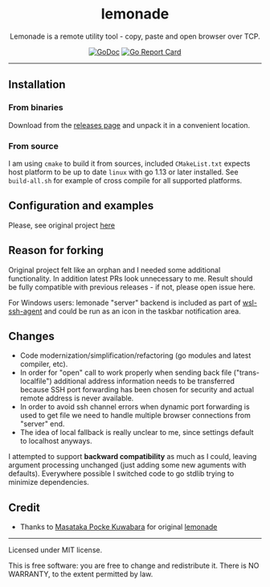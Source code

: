 <p align="center">
    <h1 align="center">lemonade</h1>
    <p align="center">
		Lemonade is a remote utility tool - copy, paste and open browser over TCP.
    </p>
    <p align="center">
        <a href="https://godoc.org/github.com/rupor-github/lemonade"><img alt="GoDoc" src="https://img.shields.io/badge/godoc-reference-blue.svg" /></a>
        <a href="https://goreportcard.com/report/github.com/rupor-github/lemonade"><img alt="Go Report Card" src="https://goreportcard.com/badge/github.com/rupor-github/lemonade" /></a>
    </p>
    <hr>
</p>

Installation
------------

### From binaries

Download from the [releases page](https://github.com/rupor-github/lemonade/releases) and unpack it in a convenient location.

### From source

I am using `cmake` to build it from sources, included `CMakeList.txt` expects host platform to be up to date `linux` with go 1.13 or later installed. See `build-all.sh` for example of cross compile for all supported platforms.

Configuration and examples
----------------

Please, see original project [here](https://github.com/lemonade-command/lemonade)

Reason for forking
----------------

Original project felt like an orphan and I needed some additional functionality. In addition latest PRs look unnecessary to me. Result should be fully compatible with previous releases - if not, please open issue here.

For Windows users: lemonade "server" backend is included as part of [wsl-ssh-agent](https://github.com/rupor-github/wsl-ssh-agent) and could be run as an icon in the taskbar notification area.

Changes
----------------

* Code modernization/simplification/refactoring (go modules and latest compiler, etc).
* In order for "open" call to work properly when sending back file ("trans-localfile") additional address information needs to be transferred because SSH port forwarding has been chosen for security and actual remote address is never available.
* In order to avoid ssh channel errors when dynamic port forwarding is used to get file we need to handle multiple browser connections from "server" end.
* The idea of local fallback is really unclear to me, since settings default to localhost anyways.

I attempted to support **backward compatibility** as much as I could, leaving argument processing unchanged (just adding some new aguments with defaults). Everywhere possible I switched code to go stdlib trying to minimize dependencies.

## Credit

* Thanks to [Masataka Pocke Kuwabara](https://github.com/pocke) for original [lemonade](https://github.com/lemonade-command/lemonade)

---------------------------------------------------------------------------------------------------------------------------------------

Licensed under MIT license.

This is free software: you are free to change and redistribute it.
There is NO WARRANTY, to the extent permitted by law.
